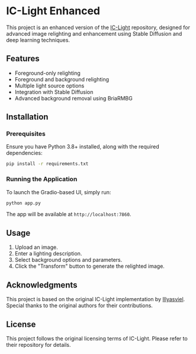 # IC-Light Enhanced

This project is an enhanced version of the [IC-Light](https://github.com/lllyasviel/IC-Light) repository, designed for advanced image relighting and enhancement using Stable Diffusion and deep learning techniques.

## Features
- Foreground-only relighting
- Foreground and background relighting
- Multiple light source options
- Integration with Stable Diffusion
- Advanced background removal using BriaRMBG

## Installation
### Prerequisites
Ensure you have Python 3.8+ installed, along with the required dependencies:

```sh
pip install -r requirements.txt
```

### Running the Application
To launch the Gradio-based UI, simply run:
```sh
python app.py
```

The app will be available at `http://localhost:7860`.

## Usage
1. Upload an image.
2. Enter a lighting description.
3. Select background options and parameters.
4. Click the "Transform" button to generate the relighted image.

## Acknowledgments
This project is based on the original IC-Light implementation by [lllyasviel](https://github.com/lllyasviel/IC-Light). Special thanks to the original authors for their contributions.

## License
This project follows the original licensing terms of IC-Light. Please refer to their repository for details.

